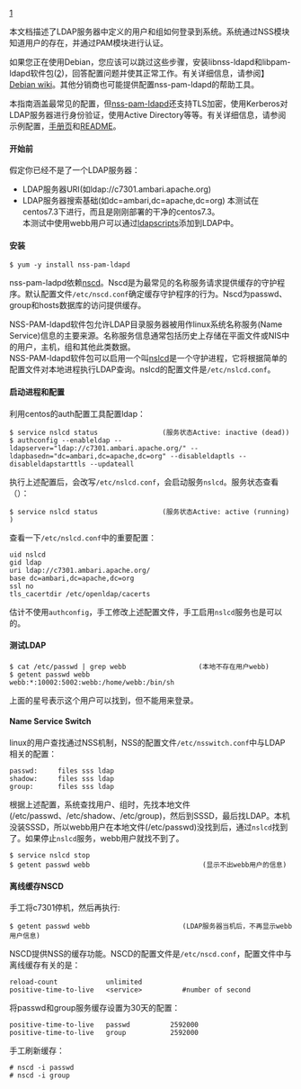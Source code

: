 [1](https://arthurdejong.org/nss-pam-ldapd/setup)   

本文档描述了LDAP服务器中定义的用户和组如何登录到系统。系统通过NSS模块知道用户的存在，并通过PAM模块进行认证。

如果您正在使用Debian，您应该可以跳过这些步骤，安装libnss-ldapd和libpam-ldapd软件包([2](https://wiki.debian.org/LDAP/NSS))，回答配置问题并使其正常工作。有关详细信息，请参阅】[Debian wiki](http://wiki.debian.org/LDAP/NSS)。其他分销商也可能提供配置nss-pam-ldapd的帮助工具。

本指南涵盖最常见的配置，但[nss-pam-ldapd](https://arthurdejong.org/nss-pam-ldapd/)还支持TLS加密，使用Kerberos对LDAP服务器进行身份验证，使用Active Directory等等。有关详细信息，请参阅示例配置，[手册页](https://arthurdejong.org/nss-pam-ldapd/nslcd.conf.5)和[README](https://arthurdejong.org/nss-pam-ldapd/README)。

#### 开始前
假定你已经不是了一个LDAP服务器：
- LDAP服务器URI(如ldap://c7301.ambari.apache.org)
- LDAP服务器搜索基础(如dc=ambari,dc=apache,dc=org)
本测试在centos7.3下进行，而且是刚刚部署的干净的centos7.3。  
本测试中使用webb用户可以通过[ldapscripts](https://github.com/wbwangk/wbwangk.github.io/wiki/LDAP#ldap%E5%B7%A5%E5%85%B7ldapscritps)添加到LDAP中。  

#### 安装
```
$ yum -y install nss-pam-ldapd
```
nss-pam-ladpd依赖[nscd](https://linux.die.net/man/8/nscd)。Nscd是为最常见的名称服务请求提供缓存的守护程序。默认配置文件`/etc/nscd.conf`确定缓存守护程序的行为。Nscd为passwd、group和hosts数据库的访问提供缓存。 

NSS-PAM-ldapd软件包允许LDAP目录服务器被用作linux系统名称服务(Name Service)信息的主要来源。名称服务信息通常包括历史上存储在平面文件或NIS中的用户，主机，组和其他此类数据。  
NSS-PAM-ldapd软件包可以启用一个叫[nslcd](https://linux.die.net/man/8/nslcd)是一个守护进程，它将根据简单的配置文件对本地进程执行LDAP查询。nslcd的配置文件是`/etc/nslcd.conf`。  

#### 启动进程和配置
利用centos的auth配置工具配置ldap：
```
$ service nslcd status                (服务状态Active: inactive (dead))
$ authconfig --enableldap --ldapserver="ldap://c7301.ambari.apache.org/" --ldapbasedn="dc=ambari,dc=apache,dc=org" --disableldaptls --disableldapstarttls --updateall
```
执行上述配置后，会改写`/etc/nslcd.conf`，会启动服务`nslcd`。服务状态查看（）：
```
$ service nslcd status                (服务状态Active: active (running) )
```
查看一下`/etc/nslcd.conf`中的重要配置：
```
uid nslcd
gid ldap
uri ldap://c7301.ambari.apache.org/
base dc=ambari,dc=apache,dc=org
ssl no
tls_cacertdir /etc/openldap/cacerts
```
估计不使用`authconfig`，手工修改上述配置文件，手工启用`nslcd`服务也是可以的。  

#### 测试LDAP
```
$ cat /etc/passwd | grep webb                  (本地不存在用户webb)
$ getent passwd webb
webb:*:10002:5002:webb:/home/webb:/bin/sh
```
上面的星号表示这个用户可以找到，但不能用来登录。  

#### Name Service Switch
linux的用户查找通过NSS机制，NSS的配置文件`/etc/nsswitch.conf`中与LDAP相关的配置：
```
passwd:     files sss ldap
shadow:     files sss ldap
group:      files sss ldap
```
根据上述配置，系统查找用户、组时，先找本地文件(/etc/passwd、/etc/shadow、/etc/group)，然后到SSSD，最后找LDAP。本机没装SSSD，所以webb用户在本地文件(/etc/passwd)没找到后，通过`nslcd`找到了。如果停止`nslcd`服务，webb用户就找不到了。  
```
$ service nslcd stop
$ getent passwd webb                            (显示不出webb用户的信息)
```
#### 离线缓存NSCD
手工将c7301停机，然后再执行:
```
$ getent passwd webb                       (LDAP服务器当机后，不再显示webb用户信息)
```
NSCD提供NSS的缓存功能。NSCD的配置文件是`/etc/nscd.conf`，配置文件中与离线缓存有关的是：
```
reload-count            unlimited
positive-time-to-live   <service>          #number of second
```
将passwd和group服务缓存设置为30天的配置：
```
positive-time-to-live   passwd          2592000
positive-time-to-live   group           2592000
```
手工刷新缓存：
```
# nscd -i passwd
# nscd -i group
```
